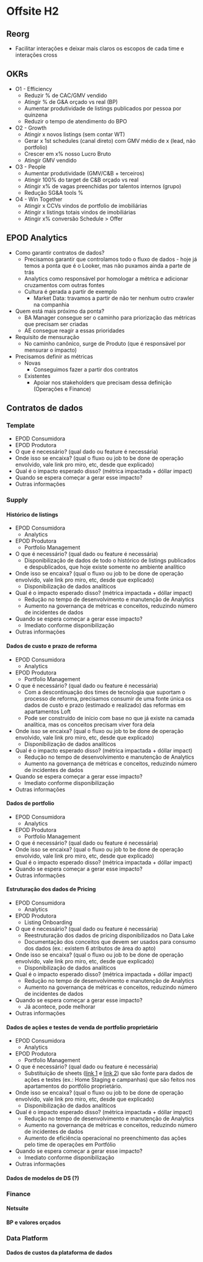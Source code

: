 # Offsite H2
## Reorg
- Facilitar interações e deixar mais claros os escopos de cada time e interações cross

## OKRs
- O1 - Efficiency
	- Reduzir % de CAC/GMV vendido
	- Atingir % de G&A orçado vs real (BP)
	- Aumentar produtividade de listings publicados por pessoa por quinzena
	- Reduzir o tempo de atendimento do BPO
- O2 - Growth
	- Atingir x novos listings (sem contar WT)
	- Gerar x 1st schedules (canal direto) com GMV médio de x (lead, não portfolio)
	- Crescer em x% nosso Lucro Bruto
	- Atingir GMV vendido
- O3 - People
	- Aumentar produtividade (GMV/C&B + terceiros)
	- Atingir 100% do target de C&B orçado vs real
	- Atingir x% de vagas preenchidas por talentos internos (grupo)
	- Redução SG&A tools %
- O4 - Win Together
	- Atingir x CCVs vindos de portfolio de imobiliárias
	- Atingir x listings totais vindos de imobiliárias
	- Atingir x% conversão Schedule > Offer

## EPOD Analytics
- Como garantir contratos de dados?
	- Precisamos garantir que controlamos todo o fluxo de dados - hoje já temos a ponta que é o Looker, mas não puxamos ainda a parte de trás
	- Analytics como responsável por homologar a métrica e adicionar cruzamentos com outras fontes
	- Cultura é gerada a partir de exemplo
		- Market Data: travamos a partir de não ter nenhum outro crawler na companhia
- Quem está mais próximo da ponta?
	- BA Manager consegue ser o caminho para priorização das métricas que precisam ser criadas
	- AE consegue reagir a essas prioridades
- Requisito de mensuração
	- No caminho canônico, surge de Produto (que é responsável por mensurar o impacto)
- Precisamos definir as métricas
	- Novas
		- Conseguimos fazer a partir dos contratos
	- Existentes
		- Apoiar nos stakeholders que precisam dessa definição (Operações e Finance)

## Contratos de dados
### Template
- EPOD Consumidora
- EPOD Produtora
- O que é necessário? (qual dado ou feature é necessária)
- Onde isso se encaixa? (qual o fluxo ou job to be done de operação envolvido, vale link pro miro, etc, desde que explicado)
- Qual é o impacto esperado disso? (métrica impactada + dóllar impact)
- Quando se espera começar a gerar esse impacto?
- Outras informações

### Supply
#### Histórico de listings
- EPOD Consumidora
	- Analytics
- EPOD Produtora
	- Portfolio Management
- O que é necessário? (qual dado ou feature é necessária)
	- Disponibilização de dados de todo o histórico de listings publicados e despublicados, que hoje existe somente no ambiente analítico
- Onde isso se encaixa? (qual o fluxo ou job to be done de operação envolvido, vale link pro miro, etc, desde que explicado)
	- Disponibilização de dados analíticos
- Qual é o impacto esperado disso? (métrica impactada + dóllar impact)
	- Redução no tempo de desenvolvimento e manutenção de Analytics
	- Aumento na governança de métricas e conceitos, reduzindo número de incidentes de dados
- Quando se espera começar a gerar esse impacto?
	- Imediato conforme disponibilização
- Outras informações

#### Dados de custo e prazo de reforma
- EPOD Consumidora
	- Analytics
- EPOD Produtora
	- Portfolio Management
- O que é necessário? (qual dado ou feature é necessária)
	- Com a descontinuação dos times de tecnologia que suportam o processo de reforma, precisamos consumir de uma fonte única os dados de custo e prazo (estimado e realizado) das reformas em apartamentos Loft
	- Pode ser construído de início com base no que já existe na camada analítica, mas os conceitos precisam viver fora dela
- Onde isso se encaixa? (qual o fluxo ou job to be done de operação envolvido, vale link pro miro, etc, desde que explicado)
	- Disponibilização de dados analíticos
- Qual é o impacto esperado disso? (métrica impactada + dóllar impact)
	- Redução no tempo de desenvolvimento e manutenção de Analytics
	- Aumento na governança de métricas e conceitos, reduzindo número de incidentes de dados
- Quando se espera começar a gerar esse impacto?
	- Imediato conforme disponibilização
- Outras informações

#### Dados de portfolio
- EPOD Consumidora
	- Analytics
- EPOD Produtora
	- Portfolio Management
- O que é necessário? (qual dado ou feature é necessária)
- Onde isso se encaixa? (qual o fluxo ou job to be done de operação envolvido, vale link pro miro, etc, desde que explicado)
- Qual é o impacto esperado disso? (métrica impactada + dóllar impact)
- Quando se espera começar a gerar esse impacto?
- Outras informações

#### Estruturação dos dados de Pricing
- EPOD Consumidora
	- Analytics
- EPOD Produtora
	- Listing Onboarding
- O que é necessário? (qual dado ou feature é necessária)
	- Reestruturação dos dados de pricing disponibilizados no Data Lake
	- Documentação dos conceitos que devem ser usados para consumo dos dados (ex.: existem 6 atributos de área do apto)
- Onde isso se encaixa? (qual o fluxo ou job to be done de operação envolvido, vale link pro miro, etc, desde que explicado)
	- Disponibilização de dados analíticos
- Qual é o impacto esperado disso? (métrica impactada + dóllar impact)
	- Redução no tempo de desenvolvimento e manutenção de Analytics
	- Aumento na governança de métricas e conceitos, reduzindo número de incidentes de dados
- Quando se espera começar a gerar esse impacto?
	- Já acontece, pode melhorar
- Outras informações

#### Dados de ações e testes de venda de portfolio proprietário
- EPOD Consumidora
	- Analytics
- EPOD Produtora
	- Portfolio Management
- O que é necessário? (qual dado ou feature é necessária)
	- Substituição de sheets ([link 1](https://docs.google.com/spreadsheets/d/19Q68OEdBqYIN8lFx09bS5q8CGyhufLWjE26P52kAoUM/edit#gid=0) e [link 2](https://docs.google.com/spreadsheets/d/16wCzZjtUbKgXNvabWdhUYOAt27DLZXJWPDkVno280Ps/edit#gid=1237017944)) que são fonte para dados de ações e testes (ex.: Home Staging e campanhas) que são feitos nos apartamentos do portfólio proprietário.
- Onde isso se encaixa? (qual o fluxo ou job to be done de operação envolvido, vale link pro miro, etc, desde que explicado)
	- Disponibilização de dados analíticos
- Qual é o impacto esperado disso? (métrica impactada + dóllar impact)
	- Redução no tempo de desenvolvimento e manutenção de Analytics
	- Aumento na governança de métricas e conceitos, reduzindo número de incidentes de dados
	- Aumento de eficiência operacional no preenchimento das ações pelo time de operações em Portfólio
- Quando se espera começar a gerar esse impacto?
	- Imediato conforme disponibilização
- Outras informações

#### Dados de modelos de DS (?)


### Finance
#### Netsuite


#### BP e valores orçados


### Data Platform
#### Dados de custos da plataforma de dados
